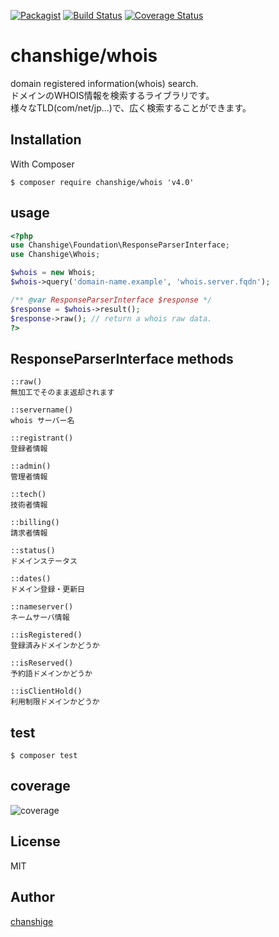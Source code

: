 [![Packagist](https://img.shields.io/badge/packagist-v4.0.0-blue.svg)](https://packagist.org/packages/chanshige/whois)
[![Build Status](https://travis-ci.org/chanshige/whois.svg?branch=master)](https://travis-ci.org/chanshige/whois)
[![Coverage Status](https://coveralls.io/repos/github/chanshige/whois/badge.svg?branch=master)](https://coveralls.io/github/chanshige/whois?branch=master)

# chanshige/whois
domain registered information(whois) search.  
ドメインのWHOIS情報を検索するライブラリです。  
様々なTLD(com/net/jp...)で、広く検索することができます。  

## Installation
With Composer
```
$ composer require chanshige/whois 'v4.0'
```

## usage
```php
<?php
use Chanshige\Foundation\ResponseParserInterface;
use Chanshige\Whois;

$whois = new Whois;
$whois->query('domain-name.example', 'whois.server.fqdn');

/** @var ResponseParserInterface $response */
$response = $whois->result();
$response->raw(); // return a whois raw data.
?>
```

## ResponseParserInterface methods
```
::raw()
無加工でそのまま返却されます

::servername()
whois サーバー名

::registrant()
登録者情報

::admin()
管理者情報

::tech()
技術者情報

::billing()
請求者情報

::status()
ドメインステータス

::dates()
ドメイン登録・更新日

::nameserver()
ネームサーバ情報

::isRegistered()
登録済みドメインかどうか

::isReserved()
予約語ドメインかどうか

::isClientHold()
利用制限ドメインかどうか
```

## test
`$ composer test`  


## coverage
![coverage](https://i.gyazo.com/a986d5945bdd6b9603556cee0c0f90b6.png)

## License
MIT

## Author
[chanshige](https://twitter.com/chanshige)
